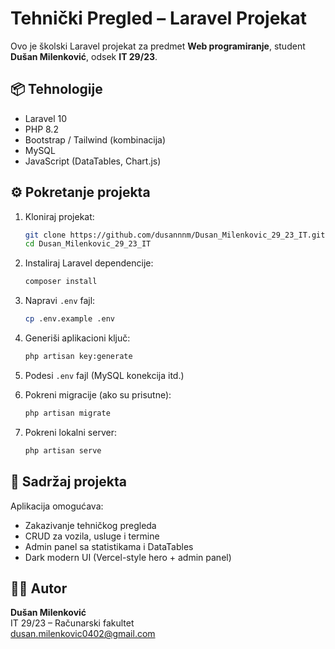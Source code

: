 # Tehnički Pregled – Laravel Projekat

Ovo je školski Laravel projekat za predmet **Web programiranje**, student **Dušan Milenković**, odsek **IT 29/23**.

## 📦 Tehnologije
- Laravel 10
- PHP 8.2
- Bootstrap / Tailwind (kombinacija)
- MySQL
- JavaScript (DataTables, Chart.js)

## ⚙️ Pokretanje projekta

1. Kloniraj projekat:
   ```bash
   git clone https://github.com/dusannnm/Dusan_Milenkovic_29_23_IT.git
   cd Dusan_Milenkovic_29_23_IT
   ```

2. Instaliraj Laravel dependencije:
   ```bash
   composer install
   ```

3. Napravi `.env` fajl:
   ```bash
   cp .env.example .env
   ```

4. Generiši aplikacioni ključ:
   ```bash
   php artisan key:generate
   ```

5. Podesi `.env` fajl (MySQL konekcija itd.)

6. Pokreni migracije (ako su prisutne):
   ```bash
   php artisan migrate
   ```

7. Pokreni lokalni server:
   ```bash
   php artisan serve
   ```

## 📸 Sadržaj projekta

Aplikacija omogućava:
- Zakazivanje tehničkog pregleda
- CRUD za vozila, usluge i termine
- Admin panel sa statistikama i DataTables
- Dark modern UI (Vercel-style hero + admin panel)

## 👨‍🎓 Autor

**Dušan Milenković**  
IT 29/23 – Računarski fakultet  
dusan.milenkovic0402@gmail.com